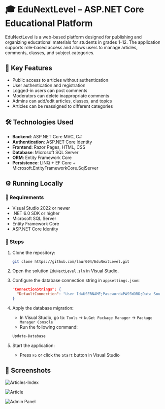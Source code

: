 # 🎓 EduNextLevel – ASP.NET Core Educational Platform

EduNextLevel is a web-based platform designed for publishing and organizing educational materials for students in grades 1–12. The application supports role-based access and allows users to manage articles, comments, classes, and subject categories.

## 🧩 Key Features

- Public access to articles without authentication
- User authentication and registration
- Logged-in users can post comments
- Moderators can delete inappropriate comments
- Admins can add/edit articles, classes, and topics
- Articles can be reassigned to different categories

## 🛠️ Technologies Used

- **Backend**: ASP.NET Core MVC, C#
- **Authentication**: ASP.NET Core Identity
- **Frontend**: Razor Pages, HTML, CSS
- **Database**: Microsoft SQL Server
- **ORM**: Entity Framework Core
- **Persistence**: LINQ + EF Core + Microsoft.EntityFrameworkCore.SqlServer

## ⚙️ Running Locally

### 🔧 Requirements

- Visual Studio 2022 or newer
- .NET 6.0 SDK or higher
- Microsoft SQL Server
- Entity Framework Core
- ASP.NET Core Identity

### 📝 Steps

1. Clone the repository:

    ```bash
    git clone https://github.com/laur004/EduNextLevel.git
    ```

2. Open the solution `EduNextLevel.sln` in Visual Studio.

3. Configure the database connection string in `appsettings.json`:

    ```json
    "ConnectionStrings": {
      "DefaultConnection": "User Id=USERNAME;Password=PASSWORD;Data Source=localhost:1521/XEPDB1"
    }
    ```

4. Apply the database migration:
    - In Visual Studio, go to:
      `Tools` → `NuGet Package Manager` → `Package Manager Console`
    - Run the following command:

    ```powershell
    Update-Database
    ```

5. Start the application:
    - Press `F5` or click the `Start` button in Visual Studio

## 📸 Screenshots

![Articles-Index](https://github.com/user-attachments/assets/cc1ff83a-e581-4711-b57a-613d81b7e6ea)

![Article](https://github.com/user-attachments/assets/4bc6f312-88ee-45cb-94fc-7b3f554fd43b)

![Admin Panel](https://github.com/user-attachments/assets/9ae7fab8-7980-4d7a-9594-7594f86be10e)


